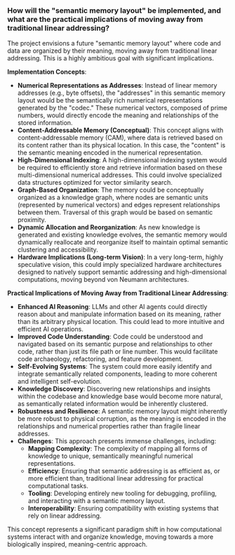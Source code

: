 ### How will the "semantic memory layout" be implemented, and what are the practical implications of moving away from traditional linear addressing?

The project envisions a future "semantic memory layout" where code and data are organized by their meaning, moving away from traditional linear addressing. This is a highly ambitious goal with significant implications.

**Implementation Concepts**:

*   **Numerical Representations as Addresses**: Instead of linear memory addresses (e.g., byte offsets), the "addresses" in this semantic memory layout would be the semantically rich numerical representations generated by the "codec." These numerical vectors, composed of prime numbers, would directly encode the meaning and relationships of the stored information.
*   **Content-Addressable Memory (Conceptual)**: This concept aligns with content-addressable memory (CAM), where data is retrieved based on its content rather than its physical location. In this case, the "content" is the semantic meaning encoded in the numerical representation.
*   **High-Dimensional Indexing**: A high-dimensional indexing system would be required to efficiently store and retrieve information based on these multi-dimensional numerical addresses. This could involve specialized data structures optimized for vector similarity search.
*   **Graph-Based Organization**: The memory could be conceptually organized as a knowledge graph, where nodes are semantic units (represented by numerical vectors) and edges represent relationships between them. Traversal of this graph would be based on semantic proximity.
*   **Dynamic Allocation and Reorganization**: As new knowledge is generated and existing knowledge evolves, the semantic memory would dynamically reallocate and reorganize itself to maintain optimal semantic clustering and accessibility.
*   **Hardware Implications (Long-term Vision)**: In a very long-term, highly speculative vision, this could imply specialized hardware architectures designed to natively support semantic addressing and high-dimensional computations, moving beyond von Neumann architectures.

**Practical Implications of Moving Away from Traditional Linear Addressing**:

*   **Enhanced AI Reasoning**: LLMs and other AI agents could directly reason about and manipulate information based on its meaning, rather than its arbitrary physical location. This could lead to more intuitive and efficient AI operations.
*   **Improved Code Understanding**: Code could be understood and navigated based on its semantic purpose and relationships to other code, rather than just its file path or line number. This would facilitate code archaeology, refactoring, and feature development.
*   **Self-Evolving Systems**: The system could more easily identify and integrate semantically related components, leading to more coherent and intelligent self-evolution.
*   **Knowledge Discovery**: Discovering new relationships and insights within the codebase and knowledge base would become more natural, as semantically related information would be inherently clustered.
*   **Robustness and Resilience**: A semantic memory layout might inherently be more robust to physical corruption, as the meaning is encoded in the relationships and numerical properties rather than fragile linear addresses.
*   **Challenges**: This approach presents immense challenges, including:
    *   **Mapping Complexity**: The complexity of mapping all forms of knowledge to unique, semantically meaningful numerical representations.
    *   **Efficiency**: Ensuring that semantic addressing is as efficient as, or more efficient than, traditional linear addressing for practical computational tasks.
    *   **Tooling**: Developing entirely new tooling for debugging, profiling, and interacting with a semantic memory layout.
    *   **Interoperability**: Ensuring compatibility with existing systems that rely on linear addressing.

This concept represents a significant paradigm shift in how computational systems interact with and organize knowledge, moving towards a more biologically inspired, meaning-centric approach.